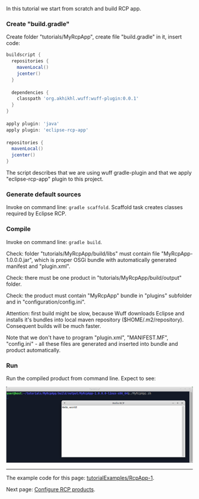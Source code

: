 In this tutorial we start from scratch and build RCP app.

### Create "build.gradle"

Create folder "tutorials/MyRcpApp", create file "build.gradle" in it, insert code:

```groovy
buildscript {
  repositories {
    mavenLocal()
    jcenter()
  }

  dependencies {
    classpath 'org.akhikhl.wuff:wuff-plugin:0.0.1'
  }
}

apply plugin: 'java'
apply plugin: 'eclipse-rcp-app'

repositories {
  mavenLocal()
  jcenter()
}
```

The script describes that we are using wuff gradle-plugin and that we apply "eclipse-rcp-app" plugin to this project.

### Generate default sources

Invoke on command line: `gradle scaffold`. Scaffold task creates classes required by Eclipse RCP.

### Compile

Invoke on command line: `gradle build`.

Check: folder "tutorials/MyRcpApp/build/libs" must contain file "MyRcpApp-1.0.0.0.jar", which is proper OSGi bundle with automatically generated manifest and "plugin.xml".

Check: there must be one product in "tutorials/MyRcpApp/build/output" folder. 

Check: the product must contain "MyRcpApp" bundle in "plugins" subfolder and in "configuration/config.ini". 

Attention: first build might be slow, because Wuff downloads Eclipse and installs it's bundles into local maven repository ($HOME/.m2/repository). Consequent builds will be much faster.

Note that we don't have to program "plugin.xml", "MANIFEST.MF", "config.ini" - all these files are generated and inserted into bundle and product automatically.

### Run

Run the compiled product from command line. Expect to see:
 
 ![RcpApp-1-run-1](images/RcpApp-1-run-1.png "RcpApp-1-run-1")

---

The example code for this page: [tutorialExamples/RcpApp-1](../tree/master/tutorialExamples/RcpApp-1).

Next page: [Configure RCP products](Configure-RCP-products).